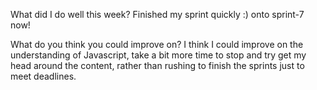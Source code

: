 What did I do well this week?
Finished my sprint quickly :) onto sprint-7 now!


What do you think you could improve on?
I think I could improve on the understanding of Javascript, take a bit more time to stop and try get my head around the content, rather than rushing to finish the sprints just to meet deadlines.
